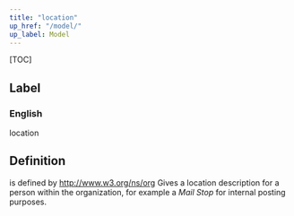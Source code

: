```yaml
---
title: "location"
up_href: "/model/"
up_label: Model
---
```


[TOC]

## Label

### English
location


## Definition
is defined by http://www.w3.org/ns/org Gives a location description for a person within the organization, for example a _Mail Stop_ for internal posting purposes. 


    
